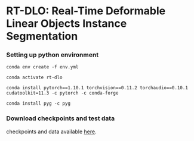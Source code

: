 # RT-DLO: Real-Time Deformable Linear Objects Instance Segmentation


### Setting up python environment

```
conda env create -f env.yml

conda activate rt-dlo

conda install pytorch==1.10.1 torchvision==0.11.2 torchaudio==0.10.1 cudatoolkit=11.3 -c pytorch -c conda-forge

conda install pyg -c pyg
```

### Download checkpoints and test data

checkpoints and data available [here](https://mega.nz/file/gMNkGZoa#wYIoMfsRpV_vF5yIp_udVtj6iRrErmQGv2VCiUQgY-M).
